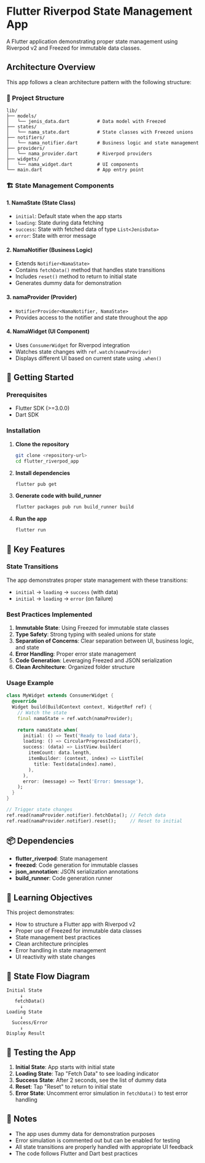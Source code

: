 # Flutter Riverpod State Management App

A Flutter application demonstrating proper state management using Riverpod v2 and Freezed for immutable data classes.

## Architecture Overview

This app follows a clean architecture pattern with the following structure:

### 📁 Project Structure

```
lib/
├── models/
│   └── jenis_data.dart          # Data model with Freezed
├── states/
│   └── nama_state.dart          # State classes with Freezed unions
├── notifiers/
│   └── nama_notifier.dart       # Business logic and state management
├── providers/
│   └── nama_provider.dart       # Riverpod providers
├── widgets/
│   └── nama_widget.dart         # UI components
└── main.dart                    # App entry point
```

### 🏗️ State Management Components

#### 1. **NamaState** (State Class)
- `initial`: Default state when the app starts
- `loading`: State during data fetching
- `success`: State with fetched data of type `List<JenisData>`
- `error`: State with error message

#### 2. **NamaNotifier** (Business Logic)
- Extends `Notifier<NamaState>`
- Contains `fetchData()` method that handles state transitions
- Includes `reset()` method to return to initial state
- Generates dummy data for demonstration

#### 3. **namaProvider** (Provider)
- `NotifierProvider<NamaNotifier, NamaState>`
- Provides access to the notifier and state throughout the app

#### 4. **NamaWidget** (UI Component)
- Uses `ConsumerWidget` for Riverpod integration
- Watches state changes with `ref.watch(namaProvider)`
- Displays different UI based on current state using `.when()`

## 🚀 Getting Started

### Prerequisites
- Flutter SDK (>=3.0.0)
- Dart SDK

### Installation

1. **Clone the repository**
   ```bash
   git clone <repository-url>
   cd flutter_riverpod_app
   ```

2. **Install dependencies**
   ```bash
   flutter pub get
   ```

3. **Generate code with build_runner**
   ```bash
   flutter packages pub run build_runner build
   ```

4. **Run the app**
   ```bash
   flutter run
   ```

## 🔧 Key Features

### State Transitions
The app demonstrates proper state management with these transitions:
- `initial` → `loading` → `success` (with data)
- `initial` → `loading` → `error` (on failure)

### Best Practices Implemented

1. **Immutable State**: Using Freezed for immutable state classes
2. **Type Safety**: Strong typing with sealed unions for state
3. **Separation of Concerns**: Clear separation between UI, business logic, and state
4. **Error Handling**: Proper error state management
5. **Code Generation**: Leveraging Freezed and JSON serialization
6. **Clean Architecture**: Organized folder structure

### Usage Example

```dart
class MyWidget extends ConsumerWidget {
  @override
  Widget build(BuildContext context, WidgetRef ref) {
    // Watch the state
    final namaState = ref.watch(namaProvider);
    
    return namaState.when(
      initial: () => Text('Ready to load data'),
      loading: () => CircularProgressIndicator(),
      success: (data) => ListView.builder(
        itemCount: data.length,
        itemBuilder: (context, index) => ListTile(
          title: Text(data[index].name),
        ),
      ),
      error: (message) => Text('Error: $message'),
    );
  }
}

// Trigger state changes
ref.read(namaProvider.notifier).fetchData(); // Fetch data
ref.read(namaProvider.notifier).reset();     // Reset to initial
```

## 📦 Dependencies

- **flutter_riverpod**: State management
- **freezed**: Code generation for immutable classes
- **json_annotation**: JSON serialization annotations
- **build_runner**: Code generation runner

## 🎯 Learning Objectives

This project demonstrates:
- How to structure a Flutter app with Riverpod v2
- Proper use of Freezed for immutable data classes
- State management best practices
- Clean architecture principles
- Error handling in state management
- UI reactivity with state changes

## 🔄 State Flow Diagram

```
Initial State
     ↓
   fetchData()
     ↓
Loading State
     ↓
  Success/Error
     ↓
Display Result
```

## 🧪 Testing the App

1. **Initial State**: App starts with initial state
2. **Loading State**: Tap "Fetch Data" to see loading indicator
3. **Success State**: After 2 seconds, see the list of dummy data
4. **Reset**: Tap "Reset" to return to initial state
5. **Error State**: Uncomment error simulation in `fetchData()` to test error handling

## 📝 Notes

- The app uses dummy data for demonstration purposes
- Error simulation is commented out but can be enabled for testing
- All state transitions are properly handled with appropriate UI feedback
- The code follows Flutter and Dart best practices